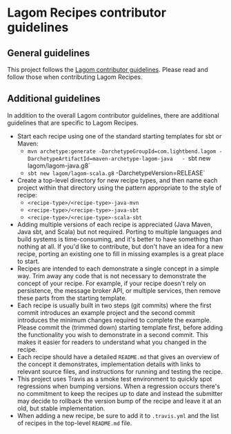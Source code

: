 <!--- Copyright (C) 2016-2018 Lightbend Inc. <https://www.lightbend.com> -->
# Lagom Recipes contributor guidelines

## General guidelines

This project follows the [Lagom contributor guidelines](https://github.com/lagom/lagom/blob/master/CONTRIBUTING.md). Please read and follow those when contributing Lagom Recipes.

## Additional guidelines

In addition to the overall Lagom contributor guidelines, there are additional guidelines that are specific to Lagom Recipes.

- Start each recipe using one of the standard starting templates for sbt or Maven:
  - `mvn archetype:generate -DarchetypeGroupId=com.lightbend.lagom -DarchetypeArtifactId=maven-archetype-lagom-java   - `sbt new lagom/lagom-java.g8`
  - `sbt new lagom/lagom-scala.g8`
-DarchetypeVersion=RELEASE`
- Create a top-level directory for new recipe types, and then name each project within that directory using the pattern appropriate to the style of recipe:
  - `<recipe-type>/<recipe-type>-java-mvn`
  - `<recipe-type>/<recipe-type>-java-sbt`
  - `<recipe-type>/<recipe-type>-scala-sbt`
- Adding multiple versions of each recipe is appreciated (Java Maven, Java sbt, and Scala) but not required. Porting to multiple languages and build systems is time-consuming, and it's better to have something than nothing at all. If you'd like to contribute, but don't have an idea for a new recipe, porting an existing one to fill in missing examples is a great place to start.
- Recipes are intended to each demonstrate a single concept in a simple way. Trim away any code that is not necessary to demonstrate the concept of your recipe. For example, if your recipe doesn't rely on persistence, the message broker API, or multiple services, then remove these parts from the starting template.
- Each recipe is usually built in two steps (git commits) where the first commit introduces an example project and the second commit introduces the minimum changes required to complete the example. Please commit the (trimmed down) starting template first, before adding the functionality you wish to demonstrate in a second commit. This makes it easier for readers to understand what you changed in the recipe.
- Each recipe should have a detailed `README.md` that gives an overview of the concept it demonstrates, implementation details with links to relevant source files, and instructions for running and testing the recipe.
- This project uses Travis as a smoke test environment to quickly spot regressions when bumping versions. When a regression occurs there's no commitment to keep the recipes up to date and instead the submitter may decide to rollback the version bump of the recipe and leave it at an old, but stable implementation.
- When adding a new recipe, be sure to add it to `.travis.yml` and the list of recipes in the top-level `README.md` file.
